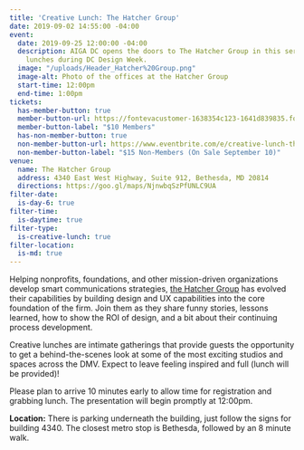 ```yaml
---
title: 'Creative Lunch: The Hatcher Group'
date: 2019-09-02 14:55:00 -04:00
event:
  date: 2019-09-25 12:00:00 -04:00
  description: AIGA DC opens the doors to The Hatcher Group in this series of creative
    lunches during DC Design Week.
  image: "/uploads/Header_Hatcher%20Group.png"
  image-alt: Photo of the offices at the Hatcher Group
  start-time: 12:00pm
  end-time: 1:00pm
tickets:
  has-member-button: true
  member-button-url: https://fontevacustomer-1638354c123-1641d839835.force.com/services/oauth2/authorize?client_id=3MVG9nthuDc9owbcOq7_07W.HriOQQPWTbMkrpOla.ajDQlTHf4_uby_mhwylcX.mJBU2O2SppTiZMS0J_HJd&response_type=code&redirect_uri=https://ikit.aiga.org/ikit_national_util/ikit-national-util-sso-redirect/&state=https%3A%2F%2Fdc.aiga.org%2Fevent%2Fcreative-lunch-the-hatcher-group%2F%3Fredirect_source%3Deventbrite_register
  member-button-label: "$10 Members"
  has-non-member-button: true
  non-member-button-url: https://www.eventbrite.com/e/creative-lunch-the-hatcher-group-tickets-71290115655
  non-member-button-label: "$15 Non-Members (On Sale September 10)"
venue:
  name: The Hatcher Group
  address: 4340 East West Highway, Suite 912, Bethesda, MD 20814
  directions: https://goo.gl/maps/NjnwbqSzPfUNLC9UA
filter-date:
  is-day-6: true
filter-time:
  is-daytime: true
filter-type:
  is-creative-lunch: true
filter-location:
  is-md: true
---
```


Helping nonprofits, foundations, and other mission-driven organizations develop smart communications strategies, [the Hatcher Group](https://www.thehatchergroup.com/) has evolved their capabilities by building design and UX capabilities into the core foundation of the firm. Join them as they share funny stories, lessons learned, how to show the ROI of design, and a bit about their continuing process development.

Creative lunches are intimate gatherings that provide guests the opportunity to get a behind-the-scenes look at some of the most exciting studios and spaces across the DMV. Expect to leave feeling inspired and full (lunch will be provided)!

Please plan to arrive 10 minutes early to allow time for registration and grabbing lunch. The presentation will begin promptly at 12:00pm.

**Location:** There is parking underneath the building, just follow the signs for building 4340. The closest metro stop is Bethesda, followed by an 8 minute walk.